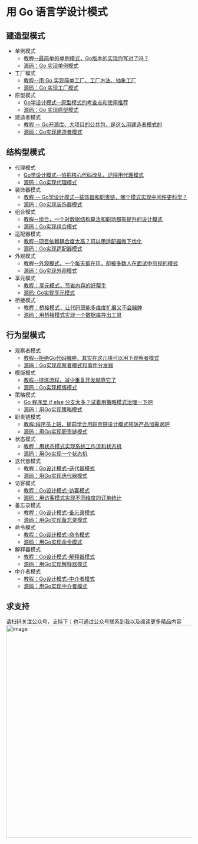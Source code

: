 # 用 Go 语言学设计模式


## 建造型模式
- 单例模式
  - [教程--最简单的单例模式，Go版本的实现你写对了吗？](https://mp.weixin.qq.com/s/1ZuhUA9Lt2uLFlamIY6fLQ)
  - [源码：Go 实现单例模式](https://github.com/kevinyan815/design-pattern-by-go/tree/master/src/singleton)
- 工厂模式
  - [教程--用 Go 实现简单工厂、工厂方法、抽象工厂](https://mp.weixin.qq.com/s/MlC6-TDf06LGpF8hxcSV_w)
  - [源码：Go 实现工厂模式](https://github.com/kevinyan815/design-pattern-by-go/tree/master/src/factory)
- 原型模式
  - [Go学设计模式--原型模式的考查点和使用推荐](https://mp.weixin.qq.com/s/y1qHsQNR7EWeDU5g60Loqg)
  - [源码：Go 实现原型模式](https://github.com/kevinyan815/design-pattern-by-go/tree/master/src/prototype)
- 建造者模式
  - [教程 -- Go开源库、大项目的公共包，是这么用建造者模式的](https://mp.weixin.qq.com/s/Uu3EAWpRO9pSbg1F1DLa_w)
  - [源码：Go实现建造者模式](https://github.com/kevinyan815/design-pattern-by-go/tree/master/src/builder)

## 结构型模式
- 代理模式
  - [Go学设计模式--怕把核心代码改乱，记得用代理模式](https://mp.weixin.qq.com/s/FTXkgxkUzsHMIspCK60G4w) 
  - [源码：Go实现代理模式](https://github.com/kevinyan815/design-pattern-by-go/blob/master/src/proxy)
- 装饰器模式
  - [教程 -- Go学设计模式--装饰器和职责链，哪个模式实现中间件更科学？]()
  - [源码：Go实现装饰器模式](https://github.com/kevinyan815/design-pattern-by-go/tree/master/src/decorator)
- 组合模式
  - [教程--组合，一个对数据结构算法和职场都有提升的设计模式](https://mp.weixin.qq.com/s/JKWbyr4Yt7A6l1nFsANUcQ)
  - [源码：Go实现组合模式](https://github.com/kevinyan815/design-pattern-by-go/tree/master/src/composite)
- 适配器模式
  - [教程--项目依赖耦合度太高？可以用适配器做下优化](https://mp.weixin.qq.com/s/r8975amH-DcJkWQKytIeJQ)
  - [源码：Go实现适配器模式](https://github.com/kevinyan815/design-pattern-by-go/tree/master/src/adapter)
- 外观模式
  - [教程--外观模式，一个每天都在用，却被多数人在面试中忽视的模式](https://mp.weixin.qq.com/s?__biz=MzUzNTY5MzU2MA==&mid=2247497560&idx=1&sn=c3a8f8bc5e8d7748eb16d60a242369f2&chksm=fa8326cfcdf4afd91eab5dab7e556ae134c6b6a059913c3dbde0f7450db9faf8a74e5f1c9834&scene=178&cur_album_id=2531498848431669249#rd)
  - [源码：Go实现外观模式](https://github.com/kevinyan815/design-pattern-by-go/tree/master/src/facade)
- 享元模式
  - [教程：享元模式，节省内存的好帮手](https://mp.weixin.qq.com/s?__biz=MzUzNTY5MzU2MA==&mid=2247497613&idx=1&sn=428a4ffa977421b2b2c78f36585b7c62&chksm=fa83261acdf4af0c014190c5982b1b5af34018d69e12c3baf5a1f44b680056901103d2afd2c0&scene=178&cur_album_id=2531498848431669249#rd)
  - [源码: Go实现享元模式](https://github.com/kevinyan815/design-pattern-by-go/blob/master/src/flyweight)
- 桥接模式
  - [教程：桥接模式，让代码既能多维度扩展又不会臃肿](https://mp.weixin.qq.com/s/O8shSU46TcgFPx3h7NGFAA)
  - [源码：用桥接模式实现一个数据库导出工具](https://github.com/kevinyan815/design-pattern-by-go/tree/master/src/bridge)
  
## 行为型模式
- 观察者模式
  - [教程--拒绝Go代码臃肿，其实在这几块可以用下观察者模式](https://mp.weixin.qq.com/s/4NqjkXVqFPamEc_QsyRipA)
  - [源码：Go实现观察者模式和事件分发器](https://github.com/kevinyan815/design-pattern-by-go/tree/master/src/observer)
- 模版模式
  - [教程--提炼流程，减少重复开发就靠它了](https://mp.weixin.qq.com/s/W1m1IV9iwXzp3QcSchk7PQ)
  - [源码：Go实现模版模式](https://github.com/kevinyan815/design-pattern-by-go/tree/master/src/template)
- 策略模式
  - [Go 程序里 if else 分支太多？试着用策略模式治理一下吧](https://mp.weixin.qq.com/s/IQsojcdwLZ1g0TgVQDoqVw)
  - [源码：用Go实现策略模式](https://github.com/kevinyan815/design-pattern-by-go/tree/master/src/strategy)
- 职责链模式
  - [教程:程序员上班，提前学会用职责链设计模式预防产品加需求吧](https://mp.weixin.qq.com/s/zCh12E10JM24EGTyFS7hPQ)
  - [源码：用Go实现职责链模式](https://github.com/kevinyan815/design-pattern-by-go/tree/master/src/chainofresponsibility)
- 状态模式
  - [教程：用状态模式实现系统工作流和状态机](https://mp.weixin.qq.com/s/X9dKNO6sd-OY2VfsZpaElA)
  - [源码：用Go实现一个状态机](https://github.com/kevinyan815/design-pattern-by-go/tree/master/src/state)
- 迭代器模式
  - [教程：Go设计模式-迭代器模式](https://mp.weixin.qq.com/s/sABibBRsC2kknbAH18oatA)
  - [源码：用Go实现迭代器模式](https://github.com/kevinyan815/design-pattern-by-go/tree/master/src/iterator)
- 访客模式
  - [教程：Go设计模式-访客模式](https://mp.weixin.qq.com/s/qsw89qI8DOXyb4C1XI5QtA)
  - [源码：用访客模式实现不同维度的订单统计](https://github.com/kevinyan815/design-pattern-by-go/tree/master/src/visitor)
- 备忘录模式
  - [教程：Go设计模式-备忘录模式](https://mp.weixin.qq.com/s/RikZAeI2Pic4vYwVNh4HnA)
  - [源码：用Go实现备忘录模式](https://github.com/kevinyan815/design-pattern-by-go/tree/master/src/memento)
- 命令模式
  - [教程：Go设计模式-命令模式](https://mp.weixin.qq.com/s/n1R1fnRZuDwlaQqsDh5y3g)
  - [源码：用Go实现命令模式](https://github.com/kevinyan815/design-pattern-by-go/tree/master/src/command)
- 解释器模式
  - [教程：Go设计模式-解释器模式](https://mp.weixin.qq.com/s/8v0UZWygCvkbye4Y0P-3sQ)
  - [源码：用Go实现解释器模式](https://github.com/kevinyan815/design-pattern-by-go/tree/master/src/interpreter)
- 中介者模式
  - [教程：Go设计模式-中介者模式](https://mp.weixin.qq.com/s/91-XUm5Gn9oQLd_F4dLb3A)
  - [源码：用Go实现中介者模式](https://github.com/kevinyan815/design-pattern-by-go/tree/master/src/mediator)

## 求支持
请扫码关注公众号，支持下；也可通过公众号联系到我以及阅读更多精品内容
<img width="578" alt="image" src="https://user-images.githubusercontent.com/8792672/205204649-c9679a9f-b681-412c-9ca7-6eaa26728ffd.png">
